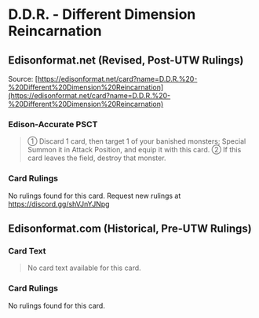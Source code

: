 # D.D.R. - Different Dimension Reincarnation

## Edisonformat.net (Revised, Post-UTW Rulings)

Source: [https://edisonformat.net/card?name=D.D.R.%20-%20Different%20Dimension%20Reincarnation](https://edisonformat.net/card?name=D.D.R.%20-%20Different%20Dimension%20Reincarnation)

### Edison-Accurate PSCT

> ① Discard 1 card, then target 1 of your banished monsters; Special Summon it in Attack Position, and equip it with this card.
> ② If this card leaves the field, destroy that monster.

### Card Rulings

No rulings found for this card. Request new rulings at https://discord.gg/shVJnYJNpg


## Edisonformat.com (Historical, Pre-UTW Rulings)

### Card Text

> No card text available for this card.

### Card Rulings

No rulings found for this card.



